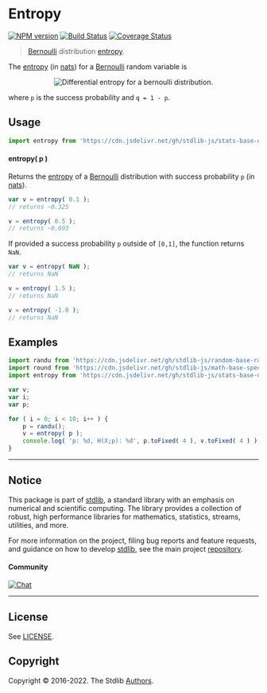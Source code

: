 <!--

@license Apache-2.0

Copyright (c) 2018 The Stdlib Authors.

Licensed under the Apache License, Version 2.0 (the "License");
you may not use this file except in compliance with the License.
You may obtain a copy of the License at

   http://www.apache.org/licenses/LICENSE-2.0

Unless required by applicable law or agreed to in writing, software
distributed under the License is distributed on an "AS IS" BASIS,
WITHOUT WARRANTIES OR CONDITIONS OF ANY KIND, either express or implied.
See the License for the specific language governing permissions and
limitations under the License.

-->

# Entropy

[![NPM version][npm-image]][npm-url] [![Build Status][test-image]][test-url] [![Coverage Status][coverage-image]][coverage-url] <!-- [![dependencies][dependencies-image]][dependencies-url] -->

> [Bernoulli][bernoulli-distribution] distribution [entropy][entropy].

<!-- Section to include introductory text. Make sure to keep an empty line after the intro `section` element and another before the `/section` close. -->

<section class="intro">

The [entropy][entropy] (in [nats][nats]) for a [Bernoulli][bernoulli-distribution] random variable is

<!-- <equation class="equation" label="eq:bernoulli_entropy" align="center" raw="H\left( X \right) = -q \ln( q ) - p \ln( p )" alt="Differential entropy for a bernoulli distribution."> -->

<div class="equation" align="center" data-raw-text="H\left( X \right) = -q \ln( q ) - p \ln( p )" data-equation="eq:bernoulli_entropy">
    <img src="https://cdn.jsdelivr.net/gh/stdlib-js/stdlib@591cf9d5c3a0cd3c1ceec961e5c49d73a68374cb/lib/node_modules/@stdlib/stats/base/dists/bernoulli/entropy/docs/img/equation_bernoulli_entropy.svg" alt="Differential entropy for a bernoulli distribution.">
    <br>
</div>

<!-- </equation> -->

where `p` is the success probability and `q = 1 - p`.

</section>

<!-- /.intro -->

<!-- Package usage documentation. -->



<section class="usage">

## Usage

```javascript
import entropy from 'https://cdn.jsdelivr.net/gh/stdlib-js/stats-base-dists-bernoulli-entropy@deno/mod.js';
```

#### entropy( p )

Returns the [entropy][entropy] of a [Bernoulli][bernoulli-distribution] distribution with success probability `p` (in [nats][nats]).

```javascript
var v = entropy( 0.1 );
// returns ~0.325

v = entropy( 0.5 );
// returns ~0.693
```

If provided a success probability `p` outside of `[0,1]`, the function returns `NaN`.

```javascript
var v = entropy( NaN );
// returns NaN

v = entropy( 1.5 );
// returns NaN

v = entropy( -1.0 );
// returns NaN
```

</section>

<!-- /.usage -->

<!-- Package usage notes. Make sure to keep an empty line after the `section` element and another before the `/section` close. -->

<section class="notes">

</section>

<!-- /.notes -->

<!-- Package usage examples. -->

<section class="examples">

## Examples

<!-- eslint no-undef: "error" -->

```javascript
import randu from 'https://cdn.jsdelivr.net/gh/stdlib-js/random-base-randu@deno/mod.js';
import round from 'https://cdn.jsdelivr.net/gh/stdlib-js/math-base-special-round@deno/mod.js';
import entropy from 'https://cdn.jsdelivr.net/gh/stdlib-js/stats-base-dists-bernoulli-entropy@deno/mod.js';

var v;
var i;
var p;

for ( i = 0; i < 10; i++ ) {
    p = randu();
    v = entropy( p );
    console.log( 'p: %d, H(X;p): %d', p.toFixed( 4 ), v.toFixed( 4 ) );
}
```

</section>

<!-- /.examples -->

<!-- Section to include cited references. If references are included, add a horizontal rule *before* the section. Make sure to keep an empty line after the `section` element and another before the `/section` close. -->

<section class="references">

</section>

<!-- /.references -->

<!-- Section for related `stdlib` packages. Do not manually edit this section, as it is automatically populated. -->

<section class="related">

</section>

<!-- /.related -->

<!-- Section for all links. Make sure to keep an empty line after the `section` element and another before the `/section` close. -->


<section class="main-repo" >

* * *

## Notice

This package is part of [stdlib][stdlib], a standard library with an emphasis on numerical and scientific computing. The library provides a collection of robust, high performance libraries for mathematics, statistics, streams, utilities, and more.

For more information on the project, filing bug reports and feature requests, and guidance on how to develop [stdlib][stdlib], see the main project [repository][stdlib].

#### Community

[![Chat][chat-image]][chat-url]

---

## License

See [LICENSE][stdlib-license].


## Copyright

Copyright &copy; 2016-2022. The Stdlib [Authors][stdlib-authors].

</section>

<!-- /.stdlib -->

<!-- Section for all links. Make sure to keep an empty line after the `section` element and another before the `/section` close. -->

<section class="links">

[npm-image]: http://img.shields.io/npm/v/@stdlib/stats-base-dists-bernoulli-entropy.svg
[npm-url]: https://npmjs.org/package/@stdlib/stats-base-dists-bernoulli-entropy

[test-image]: https://github.com/stdlib-js/stats-base-dists-bernoulli-entropy/actions/workflows/test.yml/badge.svg?branch=v0.0.7
[test-url]: https://github.com/stdlib-js/stats-base-dists-bernoulli-entropy/actions/workflows/test.yml?query=branch:v0.0.7

[coverage-image]: https://img.shields.io/codecov/c/github/stdlib-js/stats-base-dists-bernoulli-entropy/main.svg
[coverage-url]: https://codecov.io/github/stdlib-js/stats-base-dists-bernoulli-entropy?branch=main

<!--

[dependencies-image]: https://img.shields.io/david/stdlib-js/stats-base-dists-bernoulli-entropy.svg
[dependencies-url]: https://david-dm.org/stdlib-js/stats-base-dists-bernoulli-entropy/main

-->

[chat-image]: https://img.shields.io/gitter/room/stdlib-js/stdlib.svg
[chat-url]: https://gitter.im/stdlib-js/stdlib/

[stdlib]: https://github.com/stdlib-js/stdlib

[stdlib-authors]: https://github.com/stdlib-js/stdlib/graphs/contributors

[umd]: https://github.com/umdjs/umd
[es-module]: https://developer.mozilla.org/en-US/docs/Web/JavaScript/Guide/Modules

[deno-url]: https://github.com/stdlib-js/stats-base-dists-bernoulli-entropy/tree/deno
[umd-url]: https://github.com/stdlib-js/stats-base-dists-bernoulli-entropy/tree/umd
[esm-url]: https://github.com/stdlib-js/stats-base-dists-bernoulli-entropy/tree/esm
[branches-url]: https://github.com/stdlib-js/stats-base-dists-bernoulli-entropy/blob/main/branches.md

[stdlib-license]: https://raw.githubusercontent.com/stdlib-js/stats-base-dists-bernoulli-entropy/main/LICENSE

[bernoulli-distribution]: https://en.wikipedia.org/wiki/Bernoulli_distribution

[entropy]: https://en.wikipedia.org/wiki/Entropy_%28information_theory%29

[nats]: https://en.wikipedia.org/wiki/Nat_%28unit%29

</section>

<!-- /.links -->

